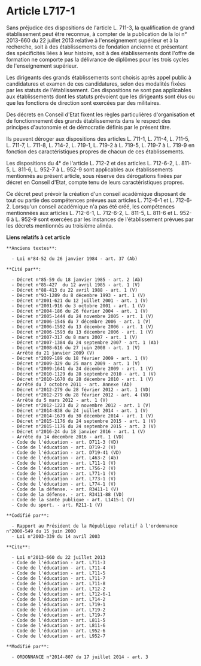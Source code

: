 # Article L717-1

Sans préjudice des dispositions de l'article L. 711-3, la qualification de grand établissement peut être reconnue, à compter
de la publication de la loi n° 2013-660 du 22 juillet 2013 relative à l'enseignement supérieur et à la recherche, soit à des
établissements de fondation ancienne et présentant des spécificités liées à leur histoire, soit à des établissements dont
l'offre de formation ne comporte pas la délivrance de diplômes pour les trois cycles de l'enseignement supérieur. 

Les dirigeants des grands établissements sont choisis après appel public à candidatures et examen de ces candidatures, selon
des modalités fixées par les statuts de l'établissement. Ces dispositions ne sont pas applicables aux établissements dont les
statuts prévoient que les dirigeants sont élus ou que les fonctions de direction sont exercées par des militaires. 

Des décrets en Conseil d'Etat fixent les règles particulières d'organisation et de fonctionnement des grands établissements
dans le respect des principes d'autonomie et de démocratie définis par le présent titre. 

Ils peuvent déroger aux dispositions des articles L. 711-1, L. 711-4, 
L. 711-5, 
L. 711-7, 
L. 711-8, 
L. 714-2, L. 719-1, L. 719-2 à L. 719-5, 
L. 719-7 à L. 719-9 en fonction des caractéristiques propres de chacun de ces établissements. 

Les dispositions du 4° de l'article L. 712-2 et des articles L. 712-6-2, L. 811-5, L. 811-6, 
L. 952-7 à L. 952-9 sont applicables aux établissements mentionnés au présent article, sous réserve des dérogations fixées
par décret en Conseil d'Etat, compte tenu de leurs caractéristiques propres. 

Ce décret peut prévoir la création d'un conseil académique disposant de tout ou partie des compétences prévues aux articles
L. 712-6-1 et L. 712-6-2. Lorsqu'un conseil académique n'a pas été créé, les compétences mentionnées aux articles L. 712-6-1,
L. 712-6-2, L. 811-5, L. 811-6 et L. 952-6 à L. 952-9 sont exercées par les instances de l'établissement prévues par les
décrets mentionnés au troisième alinéa.

**Liens relatifs à cet article**

	**Anciens textes**:

	  - Loi n°84-52 du 26 janvier 1984 - art. 37 (Ab)

	**Cité par**:

	  - Décret n°85-59 du 18 janvier 1985 - art. 2 (Ab)
	  - Décret n°85-427  du 12 avril 1985 - art. 1 (V)
	  - Décret n°88-413 du 22 avril 1988 - art. 1 (V)
	  - Décret n°93-1289 du 8 décembre 1993 - art. 1 (V)
	  - Décret n°2001-621 du 12 juillet 2001 - art. 1 (V)
	  - Décret n°2001-916 du 3 octobre 2001 - art. 1 (V)
	  - Décret n°2004-186 du 26 février 2004 - art. 1 (V)
	  - Décret n°2005-1444 du 24 novembre 2005 - art. 1 (V)
	  - Décret n°2006-1546 du 7 décembre 2006 - art. 1 (V)
	  - Décret n°2006-1592 du 13 décembre 2006 - art. 1 (V)
	  - Décret n°2006-1593 du 13 décembre 2006 - art. 1 (V)
	  - Décret n°2007-317 du 8 mars 2007 - art. 1 (V)
	  - Décret n°2007-1384 du 24 septembre 2007 - art. 1 (Ab)
	  - Décret n°2008-616 du 27 juin 2008 - art. 1 (V)
	  - Arrêté du 21 janvier 2009 (V)
	  - Décret n°2009-189 du 18 février 2009 - art. 1 (V)
	  - Décret n°2009-329 du 25 mars 2009 - art. 1 (V)
	  - Décret n°2009-1641 du 24 décembre 2009 - art. 1 (V)
	  - Décret n°2010-1129 du 28 septembre 2010 - art. 1 (V)
	  - Décret n°2010-1670 du 28 décembre 2010 - art. 1 (V)
	  - Arrêté du 7 octobre 2011 - art. Annexe (Ab)
	  - Décret n°2012-279 du 28 février 2012 - art. 1 (VD)
	  - Décret n°2012-279 du 28 février 2012 - art. 4 (VD)
	  - Arrêté du 5 mars 2012 - art. 1 (V)
	  - Décret n°2012-1223 du 2 novembre 2012 - art. 1 (V)
	  - Décret n°2014-838 du 24 juillet 2014 - art. 1 (V)
	  - Décret n°2014-1679 du 30 décembre 2014 - art. 1 (V)
	  - Décret n°2015-1176 du 24 septembre 2015 - art. 1 (V)
	  - Décret n°2015-1176 du 24 septembre 2015 - art. 3 (V)
	  - Décret n°2016-24 du 18 janvier 2016 - art. 1 (V)
	  - Arrêté du 14 décembre 2016 - art. 1 (VD)
	  - Code de l'éducation - art. D711-3 (VD)
	  - Code de l'éducation - art. D719-2 (V)
	  - Code de l'éducation - art. D719-41 (VD)
	  - Code de l'éducation - art. L463-2 (Ab)
	  - Code de l'éducation - art. L711-1 (V)
	  - Code de l'éducation - art. L756-2 (V)
	  - Code de l'éducation - art. L771-1 (V)
	  - Code de l'éducation - art. L773-1 (V)
	  - Code de l'éducation - art. L774-1 (V)
	  - Code de la défense. - art. R3411-1 (V)
	  - Code de la défense. - art. R3411-88 (VD)
	  - Code de la santé publique - art. L1415-1 (V)
	  - Code du sport. - art. R211-1 (V)

	**Codifié par**:

	  - Rapport au Président de la République relatif à l'ordonnance n°2000-549 du 15 juin 2000
	  - Loi n°2003-339 du 14 avril 2003

	**Cite**:

	  - Loi n°2013-660 du 22 juillet 2013
	  - Code de l'éducation - art. L711-3
	  - Code de l'éducation - art. L711-4
	  - Code de l'éducation - art. L711-5
	  - Code de l'éducation - art. L711-7
	  - Code de l'éducation - art. L711-8
	  - Code de l'éducation - art. L712-2
	  - Code de l'éducation - art. L712-6-1
	  - Code de l'éducation - art. L714-2
	  - Code de l'éducation - art. L719-1
	  - Code de l'éducation - art. L719-2
	  - Code de l'éducation - art. L719-7
	  - Code de l'éducation - art. L811-5
	  - Code de l'éducation - art. L811-6
	  - Code de l'éducation - art. L952-6
	  - Code de l'éducation - art. L952-7

	**Modifié par**:

	  - ORDONNANCE n°2014-807 du 17 juillet 2014 - art. 3
